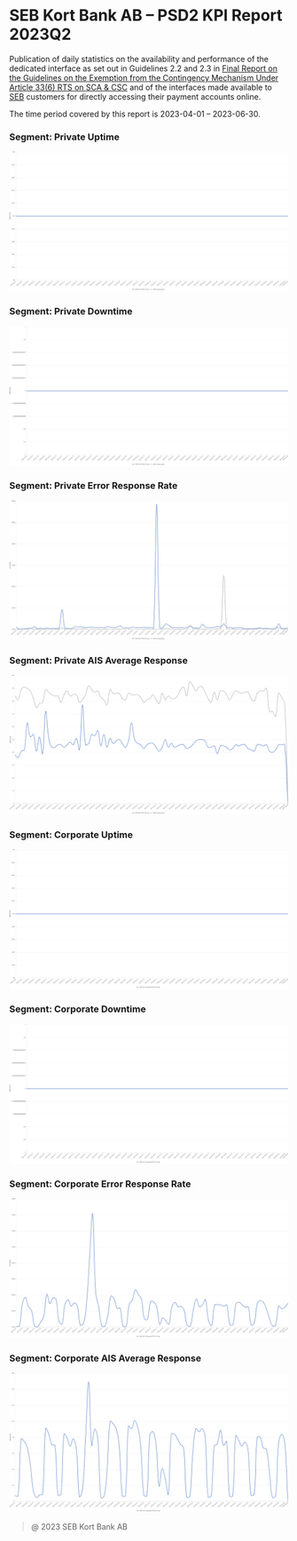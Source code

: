 # SEB Kort Bank AB – PSD2 KPI Report 2023Q2

Publication of daily statistics on the availability and performance of the dedicated interface as set out in Guidelines 2.2 and 2.3 in [Final Report on the Guidelines on the Exemption from the Contingency Mechanism Under Article 33(6) RTS on SCA & CSC](https://eba.europa.eu/sites/default/documents/files/documents/10180/2250578/4e3b9449-ecf9-4756-8006-cbbe74db6d03/Final%20Report%20on%20Guidelines%20on%20the%20exemption%20to%20the%20fall%20back.pdf?retry=1) and of the interfaces made available to [SEB](https://sebgroup.com) customers for directly accessing their payment accounts online.

The time period covered by this report is 2023-04-01 – 2023-06-30.


### Segment: Private Uptime   
![private_uptime][private_uptime]

### Segment: Private Downtime   
![private_downtime][private_downtime]

### Segment: Private Error Response Rate   
![private_error][private_error]

### Segment: Private AIS Average Response
![private_ais][private_ais]

### Segment: Corporate Uptime   
![corporate_uptime][corporate_uptime]

### Segment: Corporate Downtime   
![corporate_downtime][corporate_downtime]

### Segment: Corporate Error Response Rate   
![corporate_error][corporate_error]

### Segment: Corporate AIS Average Response
![corporate_ais][corporate_ais]

[private_ais]: ./archive/2023Q2/private/SEB_CARD_private_ais.png
[private_downtime]: ./archive/2023Q2/private/SEB_CARD_private_downtime.png
[private_error]: ./archive/2023Q2/private/SEB_CARD_private_error.png
[private_uptime]: ./archive/2023Q2/private/SEB_CARD_private_uptime.png



[corporate_ais]: ./archive/2023Q2/corporate/SEB_CARD_corporate_ais.png
[corporate_downtime]: ./archive/2023Q2/corporate/SEB_CARD_corporate_downtime.png
[corporate_error]: ./archive/2023Q2/corporate/SEB_CARD_corporate_error.png
[corporate_uptime]: ./archive/2023Q2/corporate/SEB_CARD_corporate_uptime.png


> @ 2023 SEB Kort Bank AB